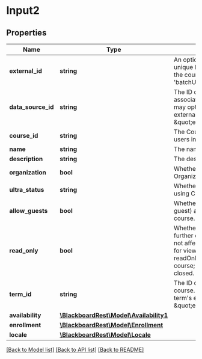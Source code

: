 # Input2

## Properties
Name | Type | Description | Notes
------------ | ------------- | ------------- | -------------
**external_id** | **string** | An optional externally-defined unique ID for the course.  Defaults to the courseId.  Formerly known as &#39;batchUid&#39;. | [optional] 
**data_source_id** | **string** | The ID of the data source associated with this course.  This may optionally be the data source&#39;s externalId using the syntax \&quot;externalId:math101\&quot;. | [optional] 
**course_id** | **string** | The Course ID attribute, shown to users in the UI. | 
**name** | **string** | The name of the course. | 
**description** | **string** | The description of the course. | [optional] 
**organization** | **bool** | Whether this object represents an Organization.  Defaults to false. | [optional] 
**ultra_status** | **string** | Whether the course is rendered using Classic or Ultra Course View. | [optional] 
**allow_guests** | **bool** | Whether guests (users with the role guest) are allowed access to the course.  Defaults to true. | [optional] 
**read_only** | **bool** | Whether the course is closed to any further changes. This status does not affect availability of the course for viewing in any way, just updates. readOnly is only valid in an Ultra course; Classic courses can not be closed. | [optional] 
**term_id** | **string** | The ID of the term associated to this course.  This may optionally be the term&#39;s externalId using the syntax \&quot;externalId:spring.2016\&quot;. | [optional] 
**availability** | [**\BlackboardRest\Model\Availability1**](Availability1.md) |  | [optional] 
**enrollment** | [**\BlackboardRest\Model\Enrollment**](Enrollment.md) |  | [optional] 
**locale** | [**\BlackboardRest\Model\Locale**](Locale.md) |  | [optional] 

[[Back to Model list]](../README.md#documentation-for-models) [[Back to API list]](../README.md#documentation-for-api-endpoints) [[Back to README]](../README.md)


